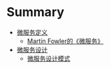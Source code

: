 # Summary

* [微服务定义](definition/index.md)
    * [Martin Fowler的《微服务》](definition/Martin-Fowler/microservices.md)
* [微服务设计](design/index.md)
    * [微服务设计模式](design/javacodegeeks/microservice-design-patterns.md)
